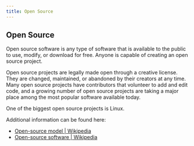```yaml
---
title: Open Source
---
```

## Open Source

Open source software is any type of software that is available to the public to use, modify, or download for free. Anyone is capable of creating an open source project.

Open source projects are legally made open through a creative license. They are changed, maintained, or abandoned by their creators at any time. Many open source projects have contributors that volunteer to add and edit code, and a growing number of open source projects are taking a major place among the most popular software available today.

One of the biggest open source projects is Linux.

Additional information can be found here:
* <a href='https://en.wikipedia.org/wiki/Open-source_model' target='_blank' rel='nofollow'>Open-source model | Wikipedia</a>
* <a href='https://en.wikipedia.org/wiki/Open-source_software' rel='nofollow'>Open-source software | Wikipedia</a>
